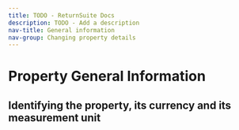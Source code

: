 ```yaml
---
title: TODO - ReturnSuite Docs
description: TODO - Add a description
nav-title: General information
nav-group: Changing property details
---
```


# Property General Information

## Identifying the property, its currency and its measurement unit


